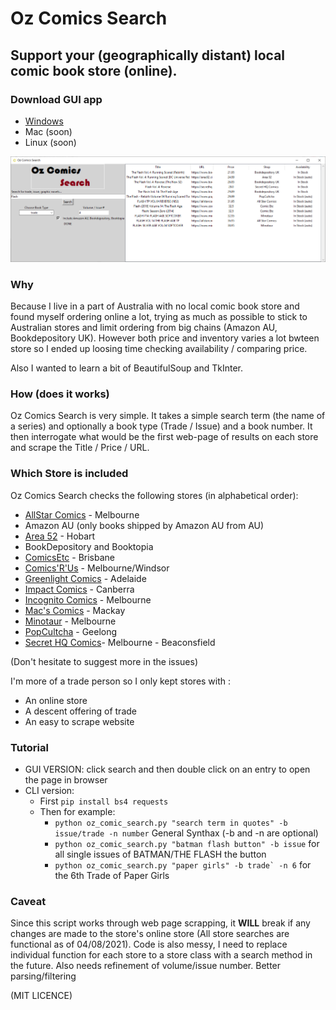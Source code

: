 # Oz Comics Search
## Support your (geographically distant) local comic book store (online).

### Download GUI app
- [Windows](https://github.com/a-xavier/oz_comics_search/releases/download/v0.1/Oz.Comics.Search.zip)
- Mac (soon)
- Linux (soon)

![Screenshotv0.1](https://github.com/a-xavier/oz_comics_search/blob/main/src/screenshot_v0,1.png?raw=true)

### Why
Because I live in a part of Australia with no local comic book store and found myself ordering online a lot, trying as much as possible to stick to Australian stores and limit ordering from big chains (Amazon AU, Bookdepository UK).
However both price and inventory varies a lot bwteen store so I ended up loosing time checking availability / comparing price.

Also I wanted to learn a bit of BeautifulSoup and TkInter.

### How (does it works)
Oz Comics Search is very simple. 
It takes a simple search term (the name of a series) and optionally a book type (Trade / Issue) and a book number.
It then interrogate what would be the first web-page of results on each store and scrape the Title / Price / URL.

### Which Store is included 
Oz Comics Search checks the following stores (in alphabetical order):
- [AllStar Comics](https://allstarcomics.com.au/) - Melbourne
- Amazon AU (only books shipped by Amazon AU from AU)
- [Area 52](https://area52.circlesoft.net/) - Hobart
- BookDepository and Booktopia
- [ComicsEtc](https://www.comicsetc.com.au/) - Brisbane
- [Comics'R'Us](https://comicsrus.com.au/) - Melbourne/Windsor
- [Greenlight Comics](https://greenlightcomics.com/) - Adelaide
- [Impact Comics](https://impactcomics.com.au/) - Canberra
- [Incognito Comics](https://www.incognitocomics.com.au/) - Melbourne
- [Mac's Comics](https://www.macscomics.com.au/) - Mackay
- [Minotaur](https://www.minotaur.com.au/) - Melbourne
- [PopCultcha](https://www.popcultcha.com.au) - Geelong
- [Secret HQ Comics](https://secrethqcomics.com.au/)- Melbourne - Beaconsfield

(Don't hesitate to suggest more in the issues)

I'm more of a trade person so I only kept stores with :
- An online store
- A descent offering of trade 
- An easy to scrape website

### Tutorial
- GUI VERSION: click search and then double click on an entry to open the page in browser
- CLI version:
  - First ```pip install bs4 requests```
  - Then for example:  
    - ```python oz_comic_search.py "search term in quotes" -b issue/trade -n number``` General Synthax (-b and -n are optional)
    - ```python oz_comic_search.py "batman flash button" -b issue```  for all single issues of BATMAN/THE FLASH the button
    -  ```python oz_comic_search.py "paper girls" -b trade` -n 6``` for the 6th Trade of Paper Girls 

### Caveat
Since this script works through web page scrapping, it **WILL** break if any changes are made to the store's online store (All store searches are functional as of 04/08/2021).
Code is also messy, I need to replace individual function for each store to a store class with a search method in the future.
Also needs refinement of volume/issue number. Better parsing/filtering

(MIT LICENCE)
